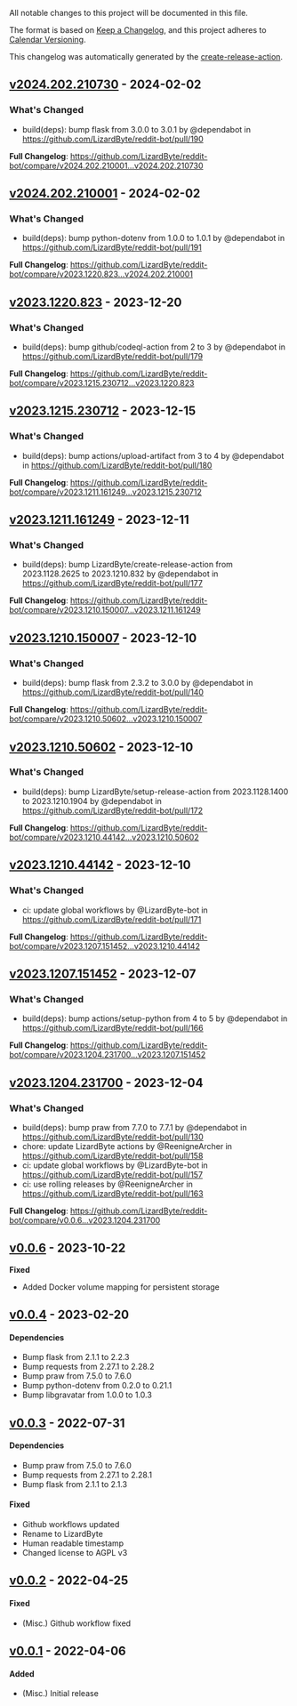 <!-- # Changelog -->

All notable changes to this project will be documented in this file.

The format is based on [Keep a Changelog](https://keepachangelog.com/en/1.0.0/),
and this project adheres to [Calendar Versioning](https://calver.org/).

This changelog was automatically generated by the
[create-release-action](https://github.com/LizardByte/create-release-action).

## [v2024.202.210730] - 2024-02-02

### What's Changed
* build(deps): bump flask from 3.0.0 to 3.0.1 by @dependabot in https://github.com/LizardByte/reddit-bot/pull/190


**Full Changelog**: https://github.com/LizardByte/reddit-bot/compare/v2024.202.210001...v2024.202.210730

## [v2024.202.210001] - 2024-02-02

### What's Changed
* build(deps): bump python-dotenv from 1.0.0 to 1.0.1 by @dependabot in https://github.com/LizardByte/reddit-bot/pull/191


**Full Changelog**: https://github.com/LizardByte/reddit-bot/compare/v2023.1220.823...v2024.202.210001

## [v2023.1220.823] - 2023-12-20

### What's Changed
* build(deps): bump github/codeql-action from 2 to 3 by @dependabot in https://github.com/LizardByte/reddit-bot/pull/179


**Full Changelog**: https://github.com/LizardByte/reddit-bot/compare/v2023.1215.230712...v2023.1220.823

## [v2023.1215.230712] - 2023-12-15

### What's Changed
* build(deps): bump actions/upload-artifact from 3 to 4 by @dependabot in https://github.com/LizardByte/reddit-bot/pull/180


**Full Changelog**: https://github.com/LizardByte/reddit-bot/compare/v2023.1211.161249...v2023.1215.230712

## [v2023.1211.161249] - 2023-12-11

### What's Changed
* build(deps): bump LizardByte/create-release-action from 2023.1128.2625 to 2023.1210.832 by @dependabot in https://github.com/LizardByte/reddit-bot/pull/177


**Full Changelog**: https://github.com/LizardByte/reddit-bot/compare/v2023.1210.150007...v2023.1211.161249

## [v2023.1210.150007] - 2023-12-10

### What's Changed
* build(deps): bump flask from 2.3.2 to 3.0.0 by @dependabot in https://github.com/LizardByte/reddit-bot/pull/140


**Full Changelog**: https://github.com/LizardByte/reddit-bot/compare/v2023.1210.50602...v2023.1210.150007

## [v2023.1210.50602] - 2023-12-10

### What's Changed
* build(deps): bump LizardByte/setup-release-action from 2023.1128.1400 to 2023.1210.1904 by @dependabot in https://github.com/LizardByte/reddit-bot/pull/172


**Full Changelog**: https://github.com/LizardByte/reddit-bot/compare/v2023.1210.44142...v2023.1210.50602

## [v2023.1210.44142] - 2023-12-10

### What's Changed
* ci: update global workflows by @LizardByte-bot in https://github.com/LizardByte/reddit-bot/pull/171


**Full Changelog**: https://github.com/LizardByte/reddit-bot/compare/v2023.1207.151452...v2023.1210.44142

## [v2023.1207.151452] - 2023-12-07

### What's Changed
* build(deps): bump actions/setup-python from 4 to 5 by @dependabot in https://github.com/LizardByte/reddit-bot/pull/166


**Full Changelog**: https://github.com/LizardByte/reddit-bot/compare/v2023.1204.231700...v2023.1207.151452

## [v2023.1204.231700] - 2023-12-04

### What's Changed
* build(deps): bump praw from 7.7.0 to 7.7.1 by @dependabot in https://github.com/LizardByte/reddit-bot/pull/130
* chore: update LizardByte actions by @ReenigneArcher in https://github.com/LizardByte/reddit-bot/pull/158
* ci: update global workflows by @LizardByte-bot in https://github.com/LizardByte/reddit-bot/pull/157
* ci: use rolling releases by @ReenigneArcher in https://github.com/LizardByte/reddit-bot/pull/163


**Full Changelog**: https://github.com/LizardByte/reddit-bot/compare/v0.0.6...v2023.1204.231700

## [v0.0.6] - 2023-10-22

**Fixed**
- Added Docker volume mapping for persistent storage

## [v0.0.4] - 2023-02-20

#### Dependencies
- Bump flask from 2.1.1 to 2.2.3
- Bump requests from 2.27.1 to 2.28.2
- Bump praw from 7.5.0 to 7.6.0
- Bump python-dotenv from 0.2.0 to 0.21.1
- Bump libgravatar from 1.0.0 to 1.0.3

## [v0.0.3] - 2022-07-31

#### Dependencies
- Bump praw from 7.5.0 to 7.6.0
- Bump requests from 2.27.1 to 2.28.1
- Bump flask from 2.1.1 to 2.1.3
#### Fixed
- Github workflows updated
- Rename to LizardByte
- Human readable timestamp
- Changed license to AGPL v3

## [v0.0.2] - 2022-04-25

#### Fixed
- (Misc.) Github workflow fixed

## [v0.0.1] - 2022-04-06

#### Added
- (Misc.) Initial release

[v2024.202.210730]: https://github.com/LizardByte/reddit-bot/releases/tag/v2024.202.210730
[v2024.202.210001]: https://github.com/LizardByte/reddit-bot/releases/tag/v2024.202.210001
[v2023.1220.823]: https://github.com/LizardByte/reddit-bot/releases/tag/v2023.1220.823
[v2023.1215.230712]: https://github.com/LizardByte/reddit-bot/releases/tag/v2023.1215.230712
[v2023.1211.161249]: https://github.com/LizardByte/reddit-bot/releases/tag/v2023.1211.161249
[v2023.1210.150007]: https://github.com/LizardByte/reddit-bot/releases/tag/v2023.1210.150007
[v2023.1210.50602]: https://github.com/LizardByte/reddit-bot/releases/tag/v2023.1210.50602
[v2023.1210.44142]: https://github.com/LizardByte/reddit-bot/releases/tag/v2023.1210.44142
[v2023.1207.151452]: https://github.com/LizardByte/reddit-bot/releases/tag/v2023.1207.151452
[v2023.1204.231700]: https://github.com/LizardByte/reddit-bot/releases/tag/v2023.1204.231700
[v0.0.6]: https://github.com/LizardByte/reddit-bot/releases/tag/v0.0.6
[v0.0.4]: https://github.com/LizardByte/reddit-bot/releases/tag/v0.0.4
[v0.0.3]: https://github.com/LizardByte/reddit-bot/releases/tag/v0.0.3
[v0.0.2]: https://github.com/LizardByte/reddit-bot/releases/tag/v0.0.2
[v0.0.1]: https://github.com/LizardByte/reddit-bot/releases/tag/v0.0.1
